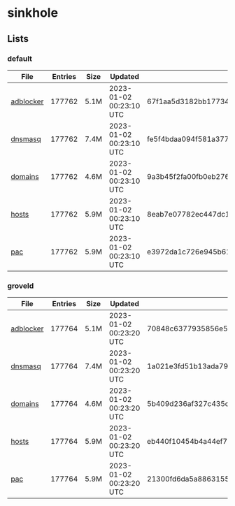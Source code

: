 # sinkhole

## Lists

### default

|File|Entries|Size|Updated|Hash|
|-|-|-|-|-|
|[adblocker](https://raw.githubusercontent.com/groveld/sinkhole/lists/default/adblocker.txt)|177762|5.1M|2023-01-02 00:23:10 UTC|67f1aa5d3182bb17734eccf4867cdb0a43cf3e19457660b2127494e4b21828c7|
|[dnsmasq](https://raw.githubusercontent.com/groveld/sinkhole/lists/default/dnsmasq.txt)|177762|7.4M|2023-01-02 00:23:10 UTC|fe5f4bdaa094f581a3773284f8846cea37cbdca7eabcdaf928f955102a4fbd48|
|[domains](https://raw.githubusercontent.com/groveld/sinkhole/lists/default/domains.txt)|177762|4.6M|2023-01-02 00:23:10 UTC|9a3b45f2fa00fb0eb27681eadb6e2730fa7cd358ba5ba5db93bef4942237d8ab|
|[hosts](https://raw.githubusercontent.com/groveld/sinkhole/lists/default/hosts.txt)|177762|5.9M|2023-01-02 00:23:10 UTC|8eab7e07782ec447dc1761e3845f8182d7053bb513750773d3c3eefab36b67e8|
|[pac](https://raw.githubusercontent.com/groveld/sinkhole/lists/default/pac.txt)|177762|5.9M|2023-01-02 00:23:10 UTC|e3972da1c726e945b6165418184b81b5d673e838f3ff5cb21bb0dabd2aac50cf|

### groveld

|File|Entries|Size|Updated|Hash|
|-|-|-|-|-|
|[adblocker](https://raw.githubusercontent.com/groveld/sinkhole/lists/groveld/adblocker.txt)|177764|5.1M|2023-01-02 00:23:20 UTC|70848c6377935856e5345ee7ad6a30dcf91a364706bb723e1f317017321721c2|
|[dnsmasq](https://raw.githubusercontent.com/groveld/sinkhole/lists/groveld/dnsmasq.txt)|177764|7.4M|2023-01-02 00:23:20 UTC|1a021e3fd51b13ada7989377b88ba8d1eb6e75008901beab8132dfabac052849|
|[domains](https://raw.githubusercontent.com/groveld/sinkhole/lists/groveld/domains.txt)|177764|4.6M|2023-01-02 00:23:20 UTC|5b409d236af327c435c4baec2ace18844e15413b9fc6c3e3bff2d6b1ef8f1df3|
|[hosts](https://raw.githubusercontent.com/groveld/sinkhole/lists/groveld/hosts.txt)|177764|5.9M|2023-01-02 00:23:20 UTC|eb440f10454b4a44ef7c0fb5976aadb5558830b6162d243846d83b5d201ccd4a|
|[pac](https://raw.githubusercontent.com/groveld/sinkhole/lists/groveld/pac.txt)|177764|5.9M|2023-01-02 00:23:20 UTC|21300fd6da5a88631556133507de49e634c8a22716a4dd2ec9b896674b12dcb0|
